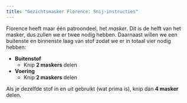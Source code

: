 ```yaml
---
title: "Gezichtsmasker Florence: Snij-instructies"
---
```


Florence heeft maar één patroondeel, het _masker_. Dit is de helft van het masker, dus zullen we er twee nodig hebben. Daarnaast willen we een buitenste en binnenste laag van stof zodat we er in totaal vier nodig hebben:

- **Buitenstof**
  - Knip **2 maskers** delen
- **Voering**
  - Knip **2 maskers** delen

Als je dezelfde stof in en uit gebruikt (wat prima is), knip dan **4 masker** delen.
